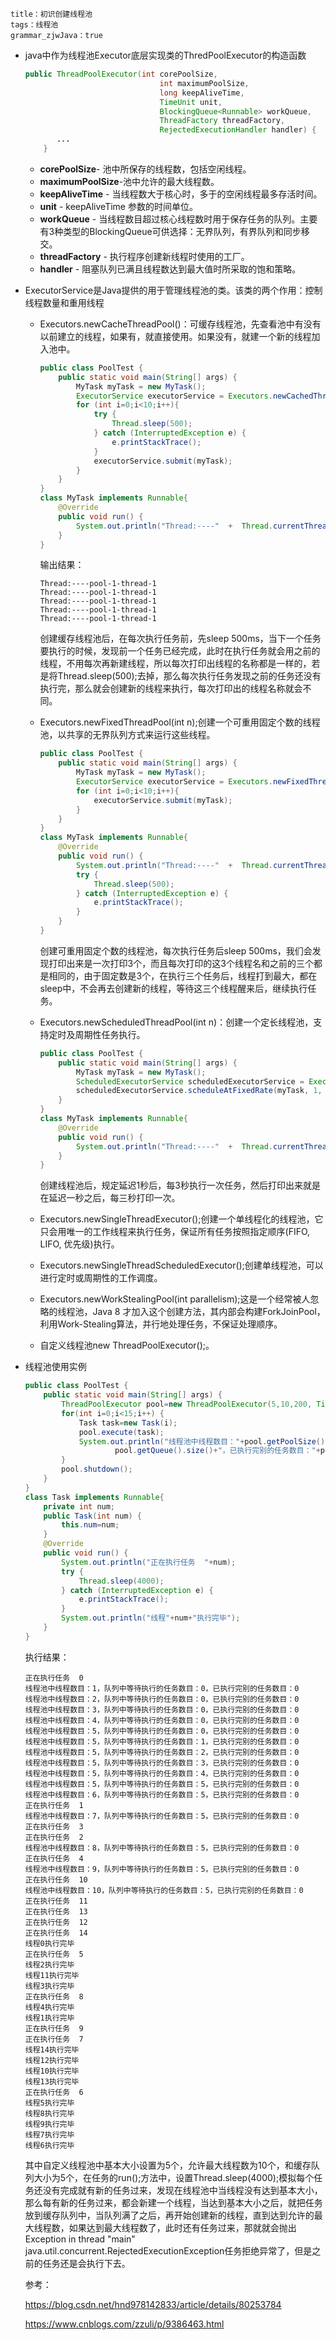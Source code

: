 ```
title：初识创建线程池
tags：线程池
grammar_zjwJava：true
```

- java中作为线程池Executor底层实现类的ThredPoolExecutor的构造函数

  ```java
  public ThreadPoolExecutor(int corePoolSize,
                                int maximumPoolSize,
                                long keepAliveTime,
                                TimeUnit unit,
                                BlockingQueue<Runnable> workQueue,
                                ThreadFactory threadFactory,
                                RejectedExecutionHandler handler) {
         ...
      }
  ```

  - **corePoolSize**- 池中所保存的线程数，包括空闲线程。
  - **maximumPoolSize**-池中允许的最大线程数。
  - **keepAliveTime** - 当线程数大于核心时，多于的空闲线程最多存活时间。
  - **unit** - keepAliveTime 参数的时间单位。
  - **workQueue** - 当线程数目超过核心线程数时用于保存任务的队列。主要有3种类型的BlockingQueue可供选择：无界队列，有界队列和同步移交。
  - **threadFactory** - 执行程序创建新线程时使用的工厂。 
  - **handler** - 阻塞队列已满且线程数达到最大值时所采取的饱和策略。

- ExecutorService是Java提供的用于管理线程池的类。该类的两个作用：控制线程数量和重用线程

  - Executors.newCacheThreadPool()：可缓存线程池，先查看池中有没有以前建立的线程，如果有，就直接使用。如果没有，就建一个新的线程加入池中。

    ```java
    public class PoolTest {
        public static void main(String[] args) {
            MyTask myTask = new MyTask();
            ExecutorService executorService = Executors.newCachedThreadPool();
            for (int i=0;i<10;i++){
                try {
                    Thread.sleep(500);
                } catch (InterruptedException e) {
                    e.printStackTrace();
                }
                executorService.submit(myTask);
            }
        }
    }
    class MyTask implements Runnable{
        @Override
        public void run() {
            System.out.println("Thread:----"  +  Thread.currentThread().getName());
        }
    }
    ```

    输出结果：

    ```
    Thread:----pool-1-thread-1
    Thread:----pool-1-thread-1
    Thread:----pool-1-thread-1
    Thread:----pool-1-thread-1
    Thread:----pool-1-thread-1
    ```

    创建缓存线程池后，在每次执行任务前，先sleep 500ms，当下一个任务要执行的时候，发现前一个任务已经完成，此时在执行任务就会用之前的线程，不用每次再新建线程，所以每次打印出线程的名称都是一样的，若是将Thread.sleep(500);去掉，那么每次执行任务发现之前的任务还没有执行完，那么就会创建新的线程来执行，每次打印出的线程名称就会不同。

  - Executors.newFixedThreadPool(int n);创建一个可重用固定个数的线程池，以共享的无界队列方式来运行这些线程。

    ```java
    public class PoolTest {
        public static void main(String[] args) {
            MyTask myTask = new MyTask();
            ExecutorService executorService = Executors.newFixedThreadPool(3);
            for (int i=0;i<10;i++){
                executorService.submit(myTask);
            }
        }
    }
    class MyTask implements Runnable{
        @Override
        public void run() {
            System.out.println("Thread:----"  +  Thread.currentThread().getName());
            try {
                Thread.sleep(500);
            } catch (InterruptedException e) {
                e.printStackTrace();
            }
        }
    }
    ```

    创建可重用固定个数的线程池，每次执行任务后sleep 500ms，我们会发现打印出来是一次打印3个，而且每次打印的这3个线程名和之前的三个都是相同的，由于固定数是3个，在执行三个任务后，线程打到最大，都在sleep中，不会再去创建新的线程，等待这三个线程醒来后，继续执行任务。

  - Executors.newScheduledThreadPool(int n)：创建一个定长线程池，支持定时及周期性任务执行。

    ```java
    public class PoolTest {
        public static void main(String[] args) {
            MyTask myTask = new MyTask();
            ScheduledExecutorService scheduledExecutorService = Executors.newScheduledThreadPool(3);
            scheduledExecutorService.scheduleAtFixedRate(myTask, 1, 3,TimeUnit.SECONDS);
        }
    }
    class MyTask implements Runnable{
        @Override
        public void run() {
            System.out.println("Thread:----"  +  Thread.currentThread().getName());
        }
    }
    ```

    创建线程池后，规定延迟1秒后，每3秒执行一次任务，然后打印出来就是在延迟一秒之后，每三秒打印一次。

  - Executors.newSingleThreadExecutor();创建一个单线程化的线程池，它只会用唯一的工作线程来执行任务，保证所有任务按照指定顺序(FIFO, LIFO, 优先级)执行。

  - Executors.newSingleThreadScheduledExecutor();创建单线程池，可以进行定时或周期性的工作调度。

  - Executors.newWorkStealingPool(int parallelism);这是一个经常被人忽略的线程池，Java 8 才加入这个创建方法，其内部会构建ForkJoinPool，利用Work-Stealing算法，并行地处理任务，不保证处理顺序。

  - 自定义线程池new ThreadPoolExecutor();。
  
- 线程池使用实例

  ```java
  public class PoolTest {
      public static void main(String[] args) {
          ThreadPoolExecutor pool=new ThreadPoolExecutor(5,10,200, TimeUnit.MILLISECONDS,  new ArrayBlockingQueue<Runnable>(5));
          for(int i=0;i<15;i++) {
              Task task=new Task(i);
              pool.execute(task);
              System.out.println("线程池中线程数目："+pool.getPoolSize()+"，队列中等待执行的任务数目："+
                      pool.getQueue().size()+"，已执行完别的任务数目："+pool.getCompletedTaskCount());
          }
          pool.shutdown();
      }
  }
  class Task implements Runnable{
      private int num;
      public Task(int num) {
          this.num=num;
      }
      @Override
      public void run() {
          System.out.println("正在执行任务  "+num);
          try {
              Thread.sleep(4000);
          } catch (InterruptedException e) {
              e.printStackTrace();
          }
          System.out.println("线程"+num+"执行完毕");
      }
  }
  ```

  执行结果：

  ```
  正在执行任务  0
  线程池中线程数目：1，队列中等待执行的任务数目：0，已执行完别的任务数目：0
  线程池中线程数目：2，队列中等待执行的任务数目：0，已执行完别的任务数目：0
  线程池中线程数目：3，队列中等待执行的任务数目：0，已执行完别的任务数目：0
  线程池中线程数目：4，队列中等待执行的任务数目：0，已执行完别的任务数目：0
  线程池中线程数目：5，队列中等待执行的任务数目：0，已执行完别的任务数目：0
  线程池中线程数目：5，队列中等待执行的任务数目：1，已执行完别的任务数目：0
  线程池中线程数目：5，队列中等待执行的任务数目：2，已执行完别的任务数目：0
  线程池中线程数目：5，队列中等待执行的任务数目：3，已执行完别的任务数目：0
  线程池中线程数目：5，队列中等待执行的任务数目：4，已执行完别的任务数目：0
  线程池中线程数目：5，队列中等待执行的任务数目：5，已执行完别的任务数目：0
  线程池中线程数目：6，队列中等待执行的任务数目：5，已执行完别的任务数目：0
  正在执行任务  1
  线程池中线程数目：7，队列中等待执行的任务数目：5，已执行完别的任务数目：0
  正在执行任务  3
  正在执行任务  2
  线程池中线程数目：8，队列中等待执行的任务数目：5，已执行完别的任务数目：0
  正在执行任务  4
  线程池中线程数目：9，队列中等待执行的任务数目：5，已执行完别的任务数目：0
  正在执行任务  10
  线程池中线程数目：10，队列中等待执行的任务数目：5，已执行完别的任务数目：0
  正在执行任务  11
  正在执行任务  13
  正在执行任务  12
  正在执行任务  14
  线程0执行完毕
  正在执行任务  5
  线程2执行完毕
  线程11执行完毕
  线程3执行完毕
  正在执行任务  8
  线程4执行完毕
  线程1执行完毕
  正在执行任务  9
  正在执行任务  7
  线程14执行完毕
  线程12执行完毕
  线程10执行完毕
  线程13执行完毕
  正在执行任务  6
  线程5执行完毕
  线程8执行完毕
  线程9执行完毕
  线程7执行完毕
  线程6执行完毕
  ```

  其中自定义线程池中基本大小设置为5个，允许最大线程数为10个，和缓存队列大小为5个，在任务的run();方法中，设置Thread.sleep(4000);模拟每个任务还没有完成就有新的任务过来，发现在线程池中当线程没有达到基本大小，那么每有新的任务过来，都会新建一个线程，当达到基本大小之后，就把任务放到缓存队列中，当队列满了之后，再开始创建新的线程，直到达到允许的最大线程数，如果达到最大线程数了，此时还有任务过来，那就就会抛出Exception in thread "main" java.util.concurrent.RejectedExecutionException任务拒绝异常了，但是之前的任务还是会执行下去。

  

  

  

  

  参考：

  https://blog.csdn.net/hnd978142833/article/details/80253784

  https://www.cnblogs.com/zzuli/p/9386463.html